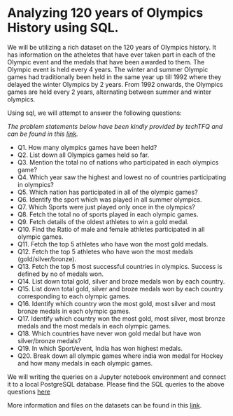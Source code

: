 # Analyzing 120 years of Olympics History using SQL.

We will be utilizing a rich dataset on the 120 years of Olympics history. It has information on the atheletes that have ever taken part in each of the Olympic event and the medals that have been awarded to them. The Olympic event is held every 4 years. The winter and summer Olympic games had traditionally been held in the same year up till 1992 where they delayed the winter Olympics by 2 years. From 1992 onwards, the Olympics games are held every 2 years, alternating between summer and winter olympics.

Using sql, we will attempt to answer the following questions:

*The problem statements below have been kindly provided by techTFQ and can be found in this [link](https://techtfq.com/blog/practice-writing-sql-queries-using-real-dataset).*

- Q1. How many olympics games have been held?
- Q2. List down all Olympics games held so far.
- Q3. Mention the total no of nations who participated in each olympics game?
- Q4. Which year saw the highest and lowest no of countries participating in olympics?
- Q5. Which nation has participated in all of the olympic games?
- Q6. Identify the sport which was played in all summer olympics.
- Q7. Which Sports were just played only once in the olympics?
- Q8. Fetch the total no of sports played in each olympic games.
- Q9. Fetch details of the oldest athletes to win a gold medal.
- Q10. Find the Ratio of male and female athletes participated in all olympic games.
- Q11. Fetch the top 5 athletes who have won the most gold medals.
- Q12. Fetch the top 5 athletes who have won the most medals (gold/silver/bronze).
- Q13. Fetch the top 5 most successful countries in olympics. Success is defined by no of medals won.
- Q14. List down total gold, silver and broze medals won by each country.
- Q15. List down total gold, silver and broze medals won by each country corresponding to each olympic games.
- Q16. Identify which country won the most gold, most silver and most bronze medals in each olympic games.
- Q17. Identify which country won the most gold, most silver, most bronze medals and the most medals in each olympic games.
- Q18. Which countries have never won gold medal but have won silver/bronze medals?
- Q19. In which Sport/event, India has won highest medals.
- Q20. Break down all olympic games where india won medal for Hockey and how many medals in each olympic games.

We will writing the queries on a Jupyter notebook environment and connect it to a local PostgreSQL database. Please find the SQL queries to the above questions [here]()

More information and files on the datasets can be found in this [link](https://www.kaggle.com/datasets/heesoo37/120-years-of-olympic-history-athletes-and-results).
